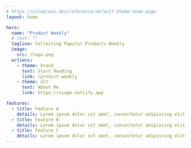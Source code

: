 ```yaml
---
# https://vitepress.dev/reference/default-theme-home-page
layout: home

hero:
  name: "Product Weekly"
  # text: ""
  tagline: Collecting Popular Products Weekly
  image:
    src: /logo.png
  actions:
    - theme: brand
      text: Start Reading
      link: /product-weekly
    - theme: alt
      text: About Me
      link: https://siage.netlify.app

features:
  - title: Feature A
    details: Lorem ipsum dolor sit amet, consectetur adipiscing elit
  - title: Feature B
    details: Lorem ipsum dolor sit amet, consectetur adipiscing elit
  - title: Feature C
    details: Lorem ipsum dolor sit amet, consectetur adipiscing elit
---
```


